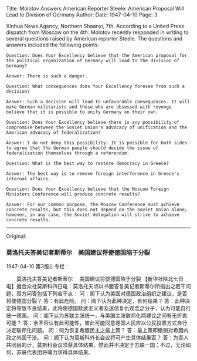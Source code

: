 Title: Molotov Answers American Reporter Steele: American Proposal Will Lead to Division of Germany
Author:
Date: 1947-04-10
Page: 3

Xinhua News Agency, Northern Shaanxi, 7th. According to a United Press dispatch from Moscow on the 4th: Molotov recently responded in writing to several questions raised by American reporter Steele. The questions and answers included the following points:

    Question: Does Your Excellency believe that the American proposal for the political organization of Germany will lead to the division of Germany?

    Answer: There is such a danger.

    Question: What consequences does Your Excellency foresee from such a decision?

    Answer: Such a decision will lead to unfavorable consequences. It will make German militarists and those who are obsessed with revenge believe that it is possible to unify Germany on their own.

    Question: Does Your Excellency believe there is any possibility of compromise between the Soviet Union's advocacy of unification and the American advocacy of federalization?

    Answer: I do not deny this possibility. It is possible for both sides to agree that the German people should decide the issue of federalization themselves through a referendum.

    Question: What is the best way to restore democracy in Greece?

    Answer: The best way is to remove foreign interference in Greece's internal affairs.

    Question: Does Your Excellency believe that the Moscow Foreign Ministers Conference will produce concrete results?

    Answer: For our common purpose, the Moscow Conference must achieve concrete results, but this does not depend on the Soviet Union alone; however, in any case, the Soviet delegation will strive to achieve concrete results.



<hr /> 

Original: 


### 莫洛托夫答美记者斯蒂尔　美国建议将使德国陷于分裂

1947-04-10
第3版()
专栏：

　　莫洛托夫答美记者斯蒂尔
  　美国建议将使德国陷于分裂
    【新华社陕北七日电】据合众社莫斯科四日电：莫洛托夫顷以书面答复美记者斯蒂尔所指出之若干问题，双方问答包括下列若干点：
    问：阁下认为美国对德国政治组织之建议，是否将使德国分裂？
    答：有此危险。
    问：阁下认为此种决定，有何结果？
    答：此种决定将导致不良结果，此将使德国黩武主义者及迷信复仇观念之分子，认为可能自行统一德国。
    问：阁下认为苏联主张统一，与美国主张联邦化两建议之间有无折衷可能？
    答：余不否认有此可能性，彼此可能同意德国人民应以公民投票方式自行决定联邦化问题。
    问：何为恢复希腊民主之最上策？
    答：最上策即撤销对希腊内政之外国干涉。
    问：阁下认为莫斯科外长会议将可产生具体结果否？
    答：为吾人共同目的计，莫斯科会议须获具体结果，然此并不决定于苏联一国；不过，无论如何，苏联代表团将竭力求得具体结果。
